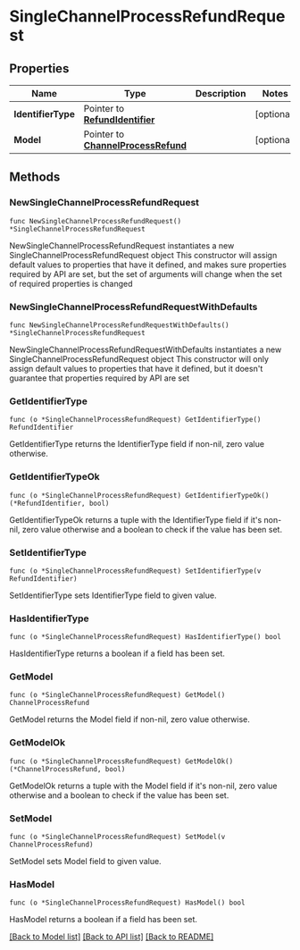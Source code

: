 # SingleChannelProcessRefundRequest

## Properties

Name | Type | Description | Notes
------------ | ------------- | ------------- | -------------
**IdentifierType** | Pointer to [**RefundIdentifier**](RefundIdentifier.md) |  | [optional] 
**Model** | Pointer to [**ChannelProcessRefund**](ChannelProcessRefund.md) |  | [optional] 

## Methods

### NewSingleChannelProcessRefundRequest

`func NewSingleChannelProcessRefundRequest() *SingleChannelProcessRefundRequest`

NewSingleChannelProcessRefundRequest instantiates a new SingleChannelProcessRefundRequest object
This constructor will assign default values to properties that have it defined,
and makes sure properties required by API are set, but the set of arguments
will change when the set of required properties is changed

### NewSingleChannelProcessRefundRequestWithDefaults

`func NewSingleChannelProcessRefundRequestWithDefaults() *SingleChannelProcessRefundRequest`

NewSingleChannelProcessRefundRequestWithDefaults instantiates a new SingleChannelProcessRefundRequest object
This constructor will only assign default values to properties that have it defined,
but it doesn't guarantee that properties required by API are set

### GetIdentifierType

`func (o *SingleChannelProcessRefundRequest) GetIdentifierType() RefundIdentifier`

GetIdentifierType returns the IdentifierType field if non-nil, zero value otherwise.

### GetIdentifierTypeOk

`func (o *SingleChannelProcessRefundRequest) GetIdentifierTypeOk() (*RefundIdentifier, bool)`

GetIdentifierTypeOk returns a tuple with the IdentifierType field if it's non-nil, zero value otherwise
and a boolean to check if the value has been set.

### SetIdentifierType

`func (o *SingleChannelProcessRefundRequest) SetIdentifierType(v RefundIdentifier)`

SetIdentifierType sets IdentifierType field to given value.

### HasIdentifierType

`func (o *SingleChannelProcessRefundRequest) HasIdentifierType() bool`

HasIdentifierType returns a boolean if a field has been set.

### GetModel

`func (o *SingleChannelProcessRefundRequest) GetModel() ChannelProcessRefund`

GetModel returns the Model field if non-nil, zero value otherwise.

### GetModelOk

`func (o *SingleChannelProcessRefundRequest) GetModelOk() (*ChannelProcessRefund, bool)`

GetModelOk returns a tuple with the Model field if it's non-nil, zero value otherwise
and a boolean to check if the value has been set.

### SetModel

`func (o *SingleChannelProcessRefundRequest) SetModel(v ChannelProcessRefund)`

SetModel sets Model field to given value.

### HasModel

`func (o *SingleChannelProcessRefundRequest) HasModel() bool`

HasModel returns a boolean if a field has been set.


[[Back to Model list]](../README.md#documentation-for-models) [[Back to API list]](../README.md#documentation-for-api-endpoints) [[Back to README]](../README.md)



